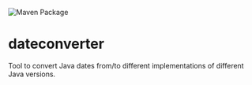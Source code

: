 ![Maven Package](https://github.com/ildede/dateconverter/workflows/Maven%20Package/badge.svg)

# dateconverter
Tool to convert Java dates from/to different implementations of different Java versions.
